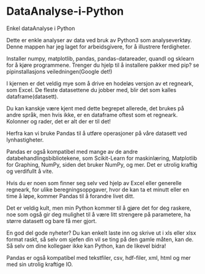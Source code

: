 # DataAnalyse-i-Python
Enkel dataAnalyse i Python

Dette er enkle analyser av data ved bruk av Python3 som analyseverktøy. 
Denne mappen har jeg laget for arbeidsgivere, for å illustrere ferdigheter. 

Installer numpy, matplotlib, pandas, pandas-datareader, quandl og sklearn for å kjøre programmene. 
Trenger du hjelp til å installere pakker med pip? se pipinstallasjons veiledningen(Google det!)

I kjernen er det veldig mye som å drive en hodeløs versjon av et regneark, som Excel. 
De fleste datasettene du jobber med, blir det som kalles dataframe(datasett). 

Du kan kanskje være kjent med dette begrepet allerede, 
det brukes på andre språk, men hvis ikke, er en dataframe oftest som et regneark. 
Kolonner og rader, det er alt der er til det! 

Herfra kan vi bruke Pandas til å utføre operasjoner på våre datasett ved lynhastigheter.

Pandas er også kompatibel med mange av de andre databehandlingsbibliotekene, 
som Scikit-Learn for maskinlæring, Matplotlib for Graphing, NumPy, siden det bruker NumPy, og mer. 
Det er utrolig kraftig og verdifullt å vite. 

Hvis du er noen som finner seg selv ved hjelp av Excel eller generelle regneark, 
for ulike beregningsoppgaver, hvor de kan ta et minutt eller en time å løpe, 
kommer Pandas til å forandre livet ditt. 

Det er veldig kult, men min Python kommer til å gjøre det for deg raskere, 
noe som også gir deg mulighet til å være litt strengere på parametere, ha større datasett og bare få mer gjort.

En god del gode nyheter? Du kan enkelt laste inn og skrive ut i xls eller xlsx format raskt, 
så selv om sjefen din vil se ting på den gamle måten, kan de. 
Så selv om dine kollegaer ikke kan Python, kan de likevel bidra! 

Pandas er også kompatibel med tekstfiler, csv, hdf-filer, xml, html og mer med sin utrolig kraftige IO.
